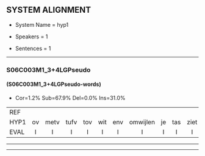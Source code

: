 
## SYSTEM ALIGNMENT

- System Name = hyp1

- Speakers = 1

- Sentences = 1

---

### S06C003M1_3+4LGPseudo

#### (S06C003M1_3+4LGPseudo-words)

- Cor=1.2%	Sub=67.9%	Del=0.0%	Ins=31.0%

|  |  |  |  |  |  |  |  |  |  |  |  |  |  |  |  |  |  |  |  |  |  |  |  |  |  |  |  |  |  |  |  |  |  |  |  |  |  |  |  |  |  |  |  |  |  |  |  |  |  |  |  |  |  |  |  |  |  |  |  |  |  |  |  |  |  |  |  |  |  |  |  |  |  |  |  |  |  |  |  |  |  |  |  |  |
|:--- |:---:|:---:|:---:|:---:|:---:|:---:|:---:|:---:|:---:|:---:|:---:|:---:|:---:|:---:|:---:|:---:|:---:|:---:|:---:|:---:|:---:|:---:|:---:|:---:|:---:|:---:|:---:|:---:|:---:|:---:|:---:|:---:|:---:|:---:|:---:|:---:|:---:|:---:|:---:|:---:|:---:|:---:|:---:|:---:|:---:|:---:|:---:|:---:|:---:|:---:|:---:|:---:|:---:|:---:|:---:|:---:|:---:|:---:|:---:|:---:|:---:|:---:|:---:|:---:|:---:|:---:|:---:|:---:|:---:|:---:|:---:|:---:|:---:|:---:|:---:|:---:|:---:|:---:|:---:|:---:|:---:|:---:|:---:|:---:|
| REF |  |  |  |  |  |  |  |  |  |  |  |  |  |  |  |  |  |  |  |  |  |  |  |  |  |  | ometuif | toejietsen | oonwijlen | jattesiet | nurudien | stoenydaas | deuveltek | *s | juitonie | gevijdel | *s | sidowaan | spekkeraai | *s | wachteniek | verpierik | *s | * | * | nappegreeuw | *s | mantaroen | schielendaspen | crobeklunker | * | * | *s | kabbestepen | verwarig | ooiebiekje | * | fandelig | jalekrewen | * | smoralij | * | zeekvlachine | * | * | kanaroe | toineetlijgen | meitsegrok | * | kantelogsten | ondermind | choporatie | zennebral | ijraspangen | * | blottenduuf | girdofhaalder | tobbermoeit | poentalschouden | havedil | * | verbrakkertje | gerauwejaak | hapeneren |
| HYP1 | ov | metv | tufv | tov | wit | env | omwijlen | je | tas | ziet | naar | eteen | stoeen | shadas | duiveltrek | je | tony | geveidel | sidowan | sprekraai | wacht | een | week | vera | bereek | a | n | bahreeuw | manter | roen | schelen | daspijn | krompe | kleu | ker | kan | dutipen | verwarring | o | en | pike | van | deig | jalec | kreeuwen | smaar | alle | see | vlag | cina | kanaru | twon | net | lijgen | met | zig | rok | kante | log-stum | ondermint | shop | pordi | sande | pral | ar | las | banblo | en | duf | gerol | fal | ar | t | bermoet | boda | schaden | ha | van | deel | vorbraakkertje | gerouw | moi | jaak | hapeneren |
| EVAL | I | I | I | I | I | I | I | I | I | I | I | I | I | I | I | I | I | I | I | I | I | I | I | I | I | I | S | S | S | S | S | S | S | S | S | S | S | S | S | S | S | S | S | S | S | S | S | S | S | S | S | S | S | S | S | S | S | S | S | S | S | S | S | S | S | S | S | S | S | S | S | S | S | S | S | S | S | S | S | S | S | S | S |  |
---

---
